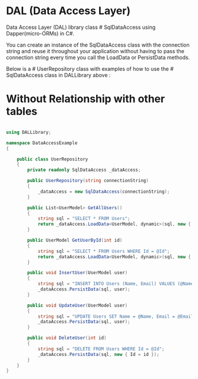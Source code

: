 # DAL (Data Access Layer)
Data Access Layer (DAL) library class # SqlDataAccess using Dapper(micro-ORMs) in C#.

You can create an instance of the SqlDataAccess class with the connection string and reuse it throughout your application without having to pass the connection string every time you call the LoadData or PersistData methods.

Below is a # UserRepository class with examples of how to use the # SqlDataAccess class in DALLibrary above :


# Without Relationship with other tables
```C#

using DALLibrary;

namespace DataAccessExample
{

    public class UserRepository
    {
        private readonly SqlDataAccess _dataAccess;

        public UserRepository(string connectionString)
        {
            _dataAccess = new SqlDataAccess(connectionString);
        }

        public List<UserModel> GetAllUsers()
        {
            string sql = "SELECT * FROM Users";
            return _dataAccess.LoadData<UserModel, dynamic>(sql, new { });
        }

        public UserModel GetUserById(int id)
        {
            string sql = "SELECT * FROM Users WHERE Id = @Id";
            return _dataAccess.LoadData<UserModel, dynamic>(sql, new { Id = id }).FirstOrDefault();
        }

        public void InsertUser(UserModel user)
        {
            string sql = "INSERT INTO Users (Name, Email) VALUES (@Name, @Email)";
            _dataAccess.PersistData(sql, user);
        }

        public void UpdateUser(UserModel user)
        {
            string sql = "UPDATE Users SET Name = @Name, Email = @Email WHERE Id = @Id";
            _dataAccess.PersistData(sql, user);
        }

        public void DeleteUser(int id)
        {
            string sql = "DELETE FROM Users WHERE Id = @Id";
            _dataAccess.PersistData(sql, new { Id = id });
        }
    }
}

```

